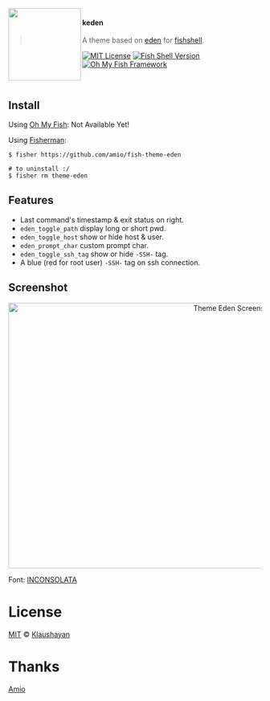 <img src="https://cdn.rawgit.com/oh-my-fish/oh-my-fish/e4f1c2e0219a17e2c748b824004c8d0b38055c16/docs/logo.svg" align="left" width="144px" height="144px"/>

#### keden
> A theme based on [eden][eden-link] for [fishshell][fish-link].

[![MIT License][license-badge]](/LICENSE)
[![Fish Shell Version][fish-badge]](http://fishshell.com)
[![Oh My Fish Framework][omf-badge]][omf-link]

<br/>

## Install

Using [Oh My Fish][omf-link]:
Not Available Yet!

Using [Fisherman][fisher-link]:
```shell
$ fisher https://github.com/amio/fish-theme-eden

# to uninstall :/
$ fisher rm theme-eden
```

## Features

* Last command's timestamp & exit status on right.
* `eden_toggle_path` display long or short pwd.
* `eden_toggle_host` show or hide host & user.
* `eden_prompt_char` custom prompt char.
* `eden_toggle_ssh_tag` show or hide `-SSH-` tag.
* A blue (red for root user) `-SSH-` tag on ssh connection.

## Screenshot

<p align="center">
<img width="883" height="529" alt="Theme Eden Screenshot" src="https://cloud.githubusercontent.com/assets/215282/14846313/c3e211f0-0c95-11e6-8814-93a2b9a78b2c.png">
</p>

Font: [INCONSOLATA](https://www.google.com/fonts/specimen/Inconsolata)

# License

[MIT][mit] © [Klaushayan][fork-author]

# Thanks

[Amio][org-author]


[mit]:            http://opensource.org/licenses/MIT
[org-author]:   http://github.com/amio
[fork-author]:  http://github.com/klaushayan      
[fish-link]:      http://fishshell.com/
[eden-link]:    https://github.com/amio/fish-theme-eden
[omf-link]:       https://github.com/oh-my-fish/oh-my-fish
[fisher-link]:    https://github.com/fisherman/fisherman
[omf-badge]:      https://flat.badgen.net/badge/Oh%20My%20Fish/Framework
[fish-badge]:     https://flat.badgen.net/badge/fish/v2.2.0
[license-badge]:  https://flat.badgen.net/badge/license/MIT
